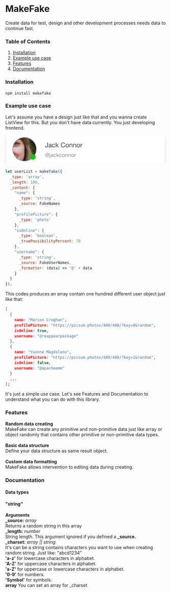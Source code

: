 # MakeFake
Create data for test, design and other development processes needs data to continue fast.

### Table of Contents
1. [Installation](#installation)<br>
2. [Example use case](#example-use-case)<br>
3. [Features](#features)<br>
4. [Documentation](#documentation)<br>

### Installation
```
npm install makefake
```
### Example use case
Let's assume you have a design just like that and you wanna create ListView for this. But you don't have data currently. You just developing frontend.

![N|DesignExample](https://raw.githubusercontent.com/mahmuttaskiran/makefake/master/images/p1.png)
```javascript
let userList = makefake({
  _type: 'array',
  _length: 100,
  _content: {
    "name": {
      _type: 'string',
      _source: FakeNames
    },
    "profilePicture": {
      _type: 'photo'
    },
    "isOnline": {
      _type: 'boolean',
      _truePossibilityPercent: 70
    },
    "username": {
      _type: 'string',
      _source: FakeUserNames,
      _formatter: (data) => '@' + data
    }
  }
});
```
This codes produces an array contain one hundred different user object just like that:
```json
[
  {
    name: "Marion Croghan",
    profilePicture: "https://picsum.photos/400/400/?key=0&random",
    isOnline: true,
    username: "@reappearpackage"
  },
  {
    name: "Yuonne Magdaleno",
    profilePicture: "https://picsum.photos/400/400/?key=1&random",
    isOnline: false,
    username: "@apacheemm"
  }
  ...
];
```
It's just a simple use case. Let's see Features and Documentation to understand what you can do with this library.

### Features
**Random data creating**<br>
MakeFake can create any primitive and non-primitive data just like array or object randomly that contains other primitive or non-primitive data types.<br><br>
**Basic data structure**<br>
Define your data structure as same result object.<br><br>
**Custom data formatting**<br>
MakeFake allows intervention to editing data during creating.


### Documentation
#### Data types
#### "string"

**Arguments**<br>
**_source:** *array* <br>
Returns a random string in this array<br>
**_length:** *number*<br>
String length. This argument ignored if you defined a  **_source.** <br>
**_charset:** *array || string*<br>
It's can be a string contains characters you want to use when creating random string. Just like: "abcd1234" <br>
**'a-z'** for lowercase characters in alphabet.<br>
**'A-Z'** for uppercase characters in alphabet.<br>
**'a-Z'** for uppercase or lowercase characters in alphabet.<br>
**'0-9'** for numbers.<br>
**'Symbol'** for symbols.<br>
**array** You can set an array for _charset